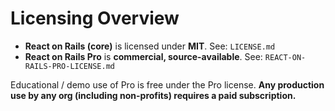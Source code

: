 # Licensing Overview

- **React on Rails (core)** is licensed under **MIT**. See: `LICENSE.md`
- **React on Rails Pro** is **commercial, source-available**. See: `REACT-ON-RAILS-PRO-LICENSE.md`

Educational / demo use of Pro is free under the Pro license. **Any production use by any org (including non-profits) requires a paid subscription.**
